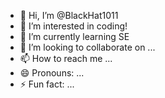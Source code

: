 - 👋 Hi, I’m @BlackHat1011
- 👀 I’m interested in coding!
- 🌱 I’m currently learning SE
- 💞️ I’m looking to collaborate on ...
- 📫 How to reach me ...
- 😄 Pronouns: ...
- ⚡ Fun fact: ...
